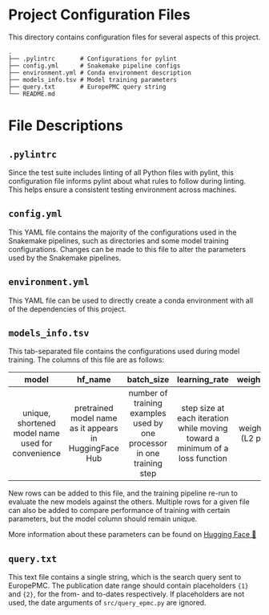 # Project Configuration Files

This directory contains configuration files for several aspects of this project.

```
.
├── .pylintrc       # Configurations for pylint
├── config.yml      # Snakemake pipeline configs
├── environment.yml # Conda environment description
├── models_info.tsv # Model training parameters
├── query.txt       # EuropePMC query string
└── README.md
```

# File Descriptions

## `.pylintrc`

Since the test suite includes linting of all Python files with pylint, this configuration file informs pylint about what rules to follow during linting. This helps ensure a consistent testing environment across machines.

## `config.yml`

This YAML file contains the majority of the configurations used in the Snakemake pipelines, such as directories and some model training configurations. Changes can be made to this file to alter the parameters used by the Snakemake pipelines.

## `environment.yml`

This YAML file can be used to directly create a conda environment with all of the dependencies of this project.

## `models_info.tsv`

This tab-separated file contains the configurations used during model training. The columns of this file are as follows:

| model | hf_name | batch_size | learning_rate | weight_decay | scheduler
| :-: | :-: | :-: | :-: | :-: | :-: |
unique, shortened model name used for convenience | pretrained model name as it appears in HuggingFace Hub | number of training examples used by one processor in one training step | step size at each iteration while moving toward a minimum of a loss function | weight decay (L2 penalty) | optional learning rate scheduler flag ( `-lr` or empty)

New rows can be added to this file, and the training pipeline re-run to evaluate the new models against the others. Multiple rows for a given file can also be added to compare performance of training with certain parameters, but the model column should remain unique.

More information about these parameters can be found on [Hugging Face 🤗](https://huggingface.co/docs/transformers/main_classes/optimizer_schedules)

## `query.txt`

This text file contains a single string, which is the search query sent to EuropePMC. The publication date range should contain placeholders `{1}` and `{2}`, for the from- and to-dates respectively. If placeholders are not used, the date arguments of `src/query_epmc.py` are ignored.

